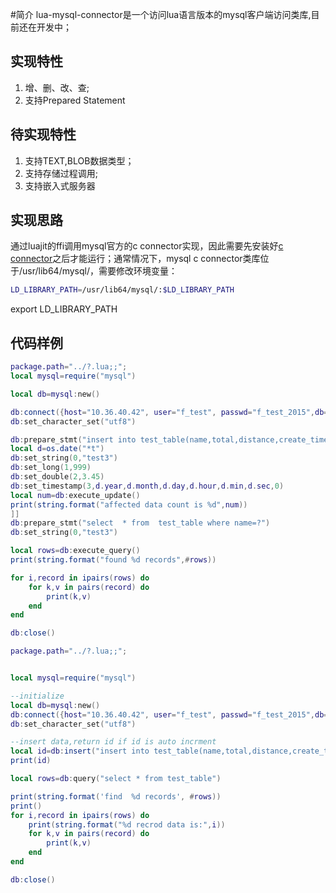 #简介
lua-mysql-connector是一个访问lua语言版本的mysql客户端访问类库,目前还在开发中；

## 实现特性
1. 增、删、改、查;
2. 支持Prepared Statement

## 待实现特性
1. 支持TEXT,BLOB数据类型；
2. 支持存储过程调用;
3. 支持嵌入式服务器

## 实现思路
 通过luajit的ffi调用mysql官方的c connector实现，因此需要先安装好[c connector](http://dev.mysql.com/downloads/connector/c/)之后才能运行；通常情况下，mysql c connector类库位于/usr/lib64/mysql/，需要修改环境变量：
 
 ```bash
 LD_LIBRARY_PATH=/usr/lib64/mysql/:$LD_LIBRARY_PATH  
 ```

export LD_LIBRARY_PATH
## 代码样例
 
```lua
package.path="../?.lua;;";
local mysql=require("mysql")

local db=mysql:new()

db:connect({host="10.36.40.42", user="f_test", passwd="f_test_2015",db="market_platform"})
db:set_character_set("utf8")

db:prepare_stmt("insert into test_table(name,total,distance,create_time) values(?,?,?,?)")
local d=os.date("*t")
db:set_string(0,"test3")
db:set_long(1,999)
db:set_double(2,3.45)
db:set_timestamp(3,d.year,d.month,d.day,d.hour,d.min,d.sec,0)
local num=db:execute_update()
print(string.format("affected data count is %d",num))
]]
db:prepare_stmt("select  * from  test_table where name=?")
db:set_string(0,"test3")

local rows=db:execute_query()
print(string.format("found %d records",#rows))

for i,record in ipairs(rows) do
	for k,v in pairs(record) do
		print(k,v)
	end
end

db:close()

```


```lua
package.path="../?.lua;;";


local mysql=require("mysql")

--initialize
local db=mysql:new()
db:connect({host="10.36.40.42", user="f_test", passwd="f_test_2015",db="market_platform"})
db:set_character_set("utf8")

--insert data,return id if id is auto incrment
local id=db:insert("insert into test_table(name,total,distance,create_time) values('测试',999,0.5,'2016-10-13 14:26:26')")
print(id)

local rows=db:query("select * from test_table")

print(string.format('find  %d records', #rows))
print()
for i,record in ipairs(rows) do
	print(string.format("%d recrod data is:",i))
	for k,v in pairs(record) do
		print(k,v)
	end
end

db:close()
```

